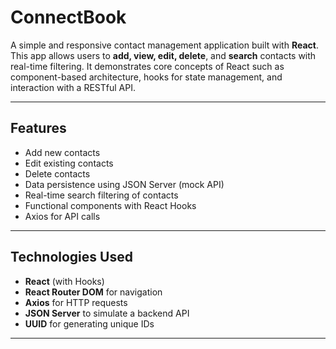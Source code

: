 # ConnectBook

A simple and responsive contact management application built with **React**. This app allows users to **add, view, edit, delete**, and **search** contacts with real-time filtering. It demonstrates core concepts of React such as component-based architecture, hooks for state management, and interaction with a RESTful API.

---

##  Features

-  Add new contacts
-  Edit existing contacts
-  Delete contacts
-  Data persistence using JSON Server (mock API)
-  Real-time search filtering of contacts
-  Functional components with React Hooks
-  Axios for API calls

---

##  Technologies Used

- **React** (with Hooks)
- **React Router DOM** for navigation
- **Axios** for HTTP requests
- **JSON Server** to simulate a backend API
- **UUID** for generating unique IDs

---

